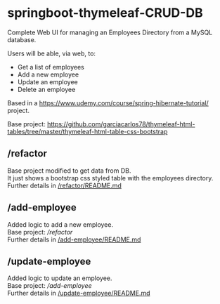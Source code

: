 # springboot-thymeleaf-CRUD-DB
Complete Web UI for managing an Employees Directory from a MySQL database.    

Users will be able, via web, to:
- Get a list of employees
- Add a new employee
- Update an employee
- Delete an employee

Based in a https://www.udemy.com/course/spring-hibernate-tutorial/ project.  

Base project: https://github.com/garciacarlos78/thymeleaf-html-tables/tree/master/thymeleaf-html-table-css-bootstrap

## /refactor
Base project modified to get data from DB.  
It just shows a bootstrap css styled table with the employees directory.    
Further details in [/refactor/README.md](/refactor/README.md)

## /add-employee
Added logic to add a new employee.  
Base project: */refactor*  
Further details in [/add-employee/README.md](/add-employee/README.md)

## /update-employee
Added logic to update an employee.  
Base project: */add-employee*  
Further details in [/update-employee/README.md](/update-employee/README.md)
